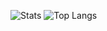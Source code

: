 
![Stats](https://github-readme-stats.vercel.app/api?username=ParadoxEXE&show_icons=true&bg_color=30,e96443,904e95&title_color=fff&text_color=fff&icon_color=fff&hide_border=true)
![Top Langs](https://github-readme-stats.vercel.app/api/top-langs/?username=anuraghazra&layout=compact&show_icons=true&theme=radical&bg_color=30,e96443,904e95&title_color=fff&text_color=fff&icon_color=fff&hide_border=true)

